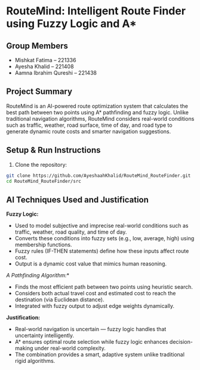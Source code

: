 # RouteMind: Intelligent Route Finder using Fuzzy Logic and A*

## Group Members
- Mishkat Fatima – 221336  
- Ayesha Khalid – 221408  
- Aamna Ibrahim Qureshi – 221438  

## Project Summary

RouteMind is an AI-powered route optimization system that calculates the best path between two points using A* pathfinding and fuzzy logic. Unlike traditional navigation algorithms, RouteMind considers real-world conditions such as traffic, weather, road surface, time of day, and road type to generate dynamic route costs and smarter navigation suggestions.

## Setup & Run Instructions

1. Clone the repository:
```bash
git clone https://github.com/AyeshaahKhalid/RouteMind_RouteFinder.git
cd RouteMind_RouteFinder/src
```  

## **AI Techniques Used and Justification**

**Fuzzy Logic:**
 - Used to model subjective and imprecise real-world conditions such as traffic, weather, road quality, 
   and time of day.
 - Converts these conditions into fuzzy sets (e.g., low, average, high) using membership functions.
 - Fuzzy rules (IF-THEN statements) define how these inputs affect route cost.
 - Output is a dynamic cost value that mimics human reasoning.

**A* Pathfinding Algorithm:**
 - Finds the most efficient path between two points using heuristic search.
 - Considers both actual travel cost and estimated cost to reach the destination (via Euclidean distance).
 - Integrated with fuzzy output to adjust edge weights dynamically.

**Justification:**
 - Real-world navigation is uncertain — fuzzy logic handles that uncertainty intelligently.
 - A* ensures optimal route selection while fuzzy logic enhances decision-making under real-world 
   complexity.
 - The combination provides a smart, adaptive system unlike traditional rigid algorithms.
